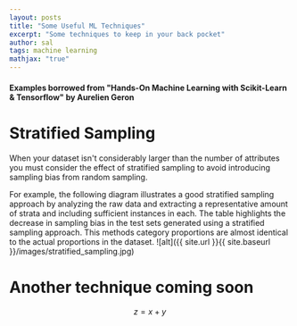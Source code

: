 ```yaml
---
layout: posts
title: "Some Useful ML Techniques"
excerpt: "Some techniques to keep in your back pocket"
author: sal
tags: machine learning
mathjax: "true"
---
```


#### Examples borrowed from "Hands-On Machine Learning with Scikit-Learn & Tensorflow" by Aurelien Geron



# Stratified Sampling

When your dataset isn't considerably larger than the number of attributes you must consider the effect of stratified sampling to
avoid introducing sampling bias from random sampling.

For example, the following diagram illustrates a good stratified sampling approach by analyzing the raw data and extracting a representative amount of strata and including sufficient instances in each. The table highlights the decrease in sampling bias in the test sets generated using a stratified sampling approach. This methods category proportions are almost identical to the actual proportions in the dataset.
![alt]({{ site.url }}{{ site.baseurl }}/images/stratified_sampling.jpg)



# Another technique coming soon
$$z=x+y$$

